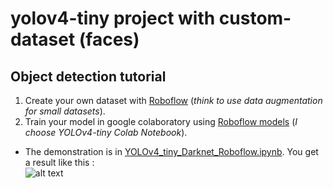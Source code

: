 # yolov4-tiny project with custom-dataset (faces)

## **Object detection tutorial**

1. Create your own dataset with [Roboflow](https://roboflow.com/) (*think to use data augmentation for small datasets*).
2. Train your model in google colaboratory using [Roboflow models](https://models.roboflow.com/) (*I choose YOLOv4-tiny Colab Notebook*).  
- The demonstration is in [YOLOv4_tiny_Darknet_Roboflow.ipynb](https://github.com/mathieu34/yolov4_custom-dataset_webcam/blob/master/YOLOv4_tiny_Darknet_Roboflow.ipynb). You get a result like this :  
![alt text](https://github.com/mathieu34/yolov4_custom-dataset_webcam/blob/master/predictions.jpg?raw=true)
